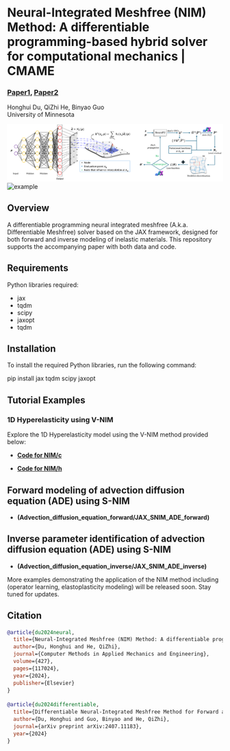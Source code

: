 # Neural-Integrated Meshfree (NIM) Method: A differentiable programming-based hybrid solver for computational mechanics | CMAME

### [Paper1](https://www.sciencedirect.com/science/article/pii/S0045782524002809), [Paper2](https://arxiv.org/abs/2407.11183)

Honghui Du, QiZhi He, Binyao Guo<br>
University of Minnesota<br>

![NIM](docs/architecture.png)
![example](docs/result_exampl.png)
## Overview
A differentiable programming neural integrated meshfree (A.k.a. Differentiable Meshfree) solver based on the JAX framework, designed for both forward and inverse modeling of inelastic materials. This repository supports the accompanying paper with both data and code.
## Requirements

Python libraries required:
- jax
- tqdm
- scipy
- jaxopt
- tqdm

## Installation
To install the required Python libraries, run the following command:

pip install jax tqdm scipy jaxopt

## Tutorial Examples

### 1D Hyperelasticity using V-NIM
Explore the 1D Hyperelasticity model using the V-NIM method provided below:
- **[Code for NIM/c](1D_hyperelasticity/NIM-C_1D_hyperelasticity_Tutorial.ipynb)**

- **[Code for NIM/h](1D_hyperelasticity/NIM-H_1D_hyperelasticity_Tutorial.ipynb)**

## Forward modeling of advection diffusion equation (ADE) using S-NIM

- **(Advection_diffusion_equation_forward/JAX_SNIM_ADE_forward)**

## Inverse parameter identification of advection diffusion equation (ADE) using S-NIM

- **(Advection_diffusion_equation_inverse/JAX_SNIM_ADE_inverse)**

More examples demonstrating the application of the NIM method including (operator learning, elastoplasticity modeling) will be released soon. Stay tuned for updates.

## Citation

```bibtex
@article{du2024neural,
  title={Neural-Integrated Meshfree (NIM) Method: A differentiable programming-based hybrid solver for computational mechanics},
  author={Du, Honghui and He, QiZhi},
  journal={Computer Methods in Applied Mechanics and Engineering},
  volume={427},
  pages={117024},
  year={2024},
  publisher={Elsevier}
}

@article{du2024differentiable,
  title={Differentiable Neural-Integrated Meshfree Method for Forward and Inverse Modeling of Finite Strain Hyperelasticity},
  author={Du, Honghui and Guo, Binyao and He, QiZhi},
  journal={arXiv preprint arXiv:2407.11183},
  year={2024}
}

```

